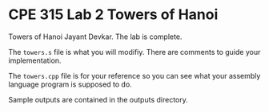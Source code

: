 # CPE 315 Lab 2 Towers of Hanoi
Towers of Hanoi
Jayant Devkar. The lab is complete.

The ``towers.s`` file is what you will modifiy. There are comments
to guide your implementation.

The ``towers.cpp`` file is for your reference so you can see what your
assembly language program is supposed to do.

Sample outputs are contained in the outputs directory.
